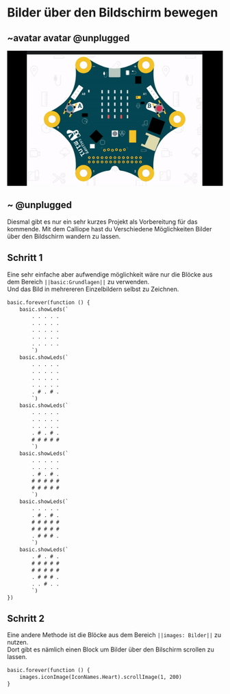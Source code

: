 # Bilder über den Bildschirm bewegen
## ~avatar avatar @unplugged
![BildBewegen](https://github.com/r00b1nh00d/Bilderbewegen/blob/master/Bildbewegen.gif?raw=true)

## ~ @unplugged
Diesmal gibt es nur ein sehr kurzes Projekt als Vorbereitung für das kommende.
Mit dem Calliope hast du Verschiedene Möglichkeiten Bilder über den Bildschirm wandern zu lassen.

## Schritt 1
Eine sehr einfache aber aufwendige möglichkeit wäre nur die Blöcke aus dem Bereich ``||basic:Grundlagen||`` zu verwenden. <br>
Und das Bild in mehrereren Einzelbildern selbst zu Zeichnen.

```blocks
basic.forever(function () {
    basic.showLeds(`
        . . . . .
        . . . . .
        . . . . .
        . . . . .
        . . . . .
        `)
    basic.showLeds(`
        . . . . .
        . . . . .
        . . . . .
        . . . . .
        . # . # .
        `)
    basic.showLeds(`
        . . . . .
        . . . . .
        . . . . .
        . # . # .
        # # # # #
        `)
    basic.showLeds(`
        . . . . .
        . . . . .
        . # . # .
        # # # # #
        # # # # #
        `)
    basic.showLeds(`
        . . . . .
        . # . # .
        # # # # #
        # # # # #
        . # # # .
        `)
    basic.showLeds(`
        . # . # .
        # # # # #
        # # # # #
        . # # # .
        . . # . .
        `)
})

``` 

## Schritt 2 
Eine andere Methode ist die Blöcke aus dem Bereich ``||images: Bilder||`` zu nutzen. <br>
Dort gibt es nämlich einen Block um Bilder über den Bilschirm scrollen zu lassen. 
```blocks
basic.forever(function () {
    images.iconImage(IconNames.Heart).scrollImage(1, 200)
}
```



